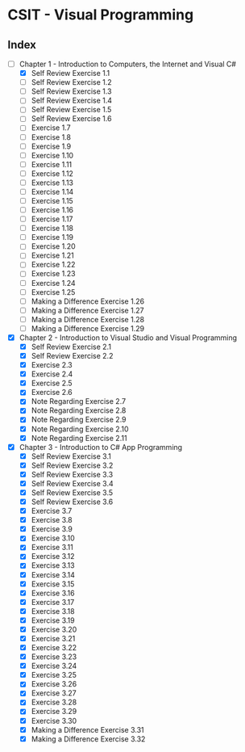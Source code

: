 # CSIT - Visual Programming

## **Index**

- [ ] Chapter 1 - Introduction to Computers, the Internet and Visual C#
    - [x] Self Review Exercise 1.1
    - [ ] Self Review Exercise 1.2
    - [ ] Self Review Exercise 1.3
    - [ ] Self Review Exercise 1.4
    - [ ] Self Review Exercise 1.5
    - [ ] Self Review Exercise 1.6
    - [ ] Exercise 1.7
    - [ ] Exercise 1.8
    - [ ] Exercise 1.9
    - [ ] Exercise 1.10
    - [ ] Exercise 1.11
    - [ ] Exercise 1.12
    - [ ] Exercise 1.13
    - [ ] Exercise 1.14
    - [ ] Exercise 1.15
    - [ ] Exercise 1.16
    - [ ] Exercise 1.17
    - [ ] Exercise 1.18
    - [ ] Exercise 1.19
    - [ ] Exercise 1.20
    - [ ] Exercise 1.21
    - [ ] Exercise 1.22
    - [ ] Exercise 1.23
    - [ ] Exercise 1.24
    - [ ] Exercise 1.25
    - [ ] Making a Difference Exercise 1.26
    - [ ] Making a Difference Exercise 1.27
    - [ ] Making a Difference Exercise 1.28
    - [ ] Making a Difference Exercise 1.29

- [x] Chapter 2 - Introduction to Visual Studio and Visual Programming
    - [x] Self Review Exercise 2.1
    - [x] Self Review Exercise 2.2
    - [x] Exercise 2.3
    - [x] Exercise 2.4
    - [x] Exercise 2.5
    - [x] Exercise 2.6
    - [x] Note Regarding Exercise 2.7
    - [x] Note Regarding Exercise 2.8
    - [x] Note Regarding Exercise 2.9
    - [x] Note Regarding Exercise 2.10
    - [x] Note Regarding Exercise 2.11

- [x] Chapter 3 - Introduction to C# App Programming
    - [x] Self Review Exercise 3.1
    - [x] Self Review Exercise 3.2
    - [x] Self Review Exercise 3.3
    - [x] Self Review Exercise 3.4
    - [x] Self Review Exercise 3.5
    - [x] Self Review Exercise 3.6
    - [x] Exercise 3.7
    - [x] Exercise 3.8
    - [x] Exercise 3.9
    - [x] Exercise 3.10
    - [x] Exercise 3.11
    - [x] Exercise 3.12
    - [x] Exercise 3.13
    - [x] Exercise 3.14
    - [x] Exercise 3.15
    - [x] Exercise 3.16
    - [x] Exercise 3.17
    - [x] Exercise 3.18
    - [x] Exercise 3.19
    - [x] Exercise 3.20
    - [x] Exercise 3.21
    - [x] Exercise 3.22
    - [x] Exercise 3.23
    - [x] Exercise 3.24
    - [x] Exercise 3.25
    - [x] Exercise 3.26
    - [x] Exercise 3.27
    - [x] Exercise 3.28
    - [x] Exercise 3.29
    - [x] Exercise 3.30
    - [x] Making a Difference Exercise 3.31
    - [x] Making a Difference Exercise 3.32